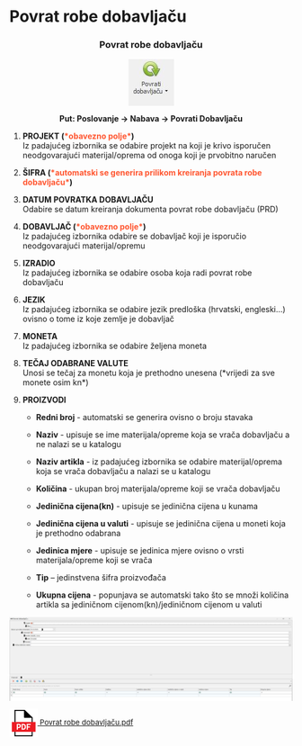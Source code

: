 # Povrat robe dobavljaču  

### <p align=center>**Povrat robe dobavljaču**  

<img src="../images/povratrobe.png"
    alt="Povrat robe dobavljaču"
    style="display: block;
            margin-left: auto;
            margin-right: auto;" 
/>

**<p align=center>Put: Poslovanje → Nabava → Povrati Dobavljaču**   

1. **PROJEKT (<span style="color: #ff5630">\*obavezno polje\*</span>)**     
    Iz padajućeg izbornika se odabire projekt na koji je krivo isporučen neodgovarajući materijal/oprema od onoga koji je prvobitno naručen

2. **ŠIFRA (<span style="color: #ff5630">\*automatski se generira prilikom kreiranja povrata robe dobavljaču\*</span>)**    

3. **DATUM POVRATKA DOBAVLJAČU**        
    Odabire se datum kreiranja dokumenta povrat robe dobavljaču (PRD)

4. **DOBAVLJAČ (<span style="color: #ff5630">\*obavezno polje\*</span>)**       
    Iz padajućeg izbornika odabire se dobavljač koji je isporučio neodgovarajući materijal/opremu

5. **IZRADIO**      
    Iz padajućeg izbornika se odabire osoba koja radi povrat robe dobavljaču 

6. **JEZIK**    
    Iz padajućeg izbornika se odabire jezik predloška (hrvatski, engleski...) ovisno o tome iz koje zemlje je dobavljač

7. **MONETA**   
    Iz padajućeg izbornika se odabire željena moneta

8. **TEČAJ ODABRANE VALUTE**    
    Unosi se tečaj za monetu koja je prethodno unesena (\*vrijedi za sve monete osim kn*) 

9. **PROIZVODI**  

    - **Redni broj** - automatski se generira ovisno o broju stavaka

    - **Naziv** - upisuje se ime materijala/opreme koja se vrača dobavljaču a ne nalazi se u katalogu

    - **Naziv artikla** - iz padajućeg izbornika se odabire materijal/oprema koja se vrača dobavljaču a nalazi se u katalogu

    - **Količina** - ukupan broj materijala/opreme koji se vrača dobavljaču

    - **Jedinična cijena(kn)** - upisuje se jedinična cijena u kunama

    - **Jedinična cijena u valuti** - upisuje se jedinična cijena u moneti koja je prethodno odabrana

    - **Jedinica mjere** - upisuje se jedinica mjere ovisno o vrsti materijala/opreme koji se vrača

    - **Tip** – jedinstvena šifra proizvođača

    - **Ukupna cijena** - popunjava se automatski tako što se množi količina artikla sa jediničnom cijenom(kn)/jediničnom cijenom u valuti  

<img src="../images/povratrobe1.jpg"
    alt="Povrat robe dobavljaču"
    style="display: block;
            margin-left: auto;
            margin-right: auto;" 
/>

<a href="../documents/Povrat robe dobavljaču.pdf" target="_blank">
    <img src="../images/pdf.png" alt="Download link Povrat robe dobavljaču.pdf" style="width:50px;height:50px;vertical-align:middle">
    <font size="2">Povrat robe dobavljaču.pdf</font>
</a>
    
<br></br><br></br>